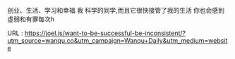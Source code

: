 创业、生活、学习和幸福 
 我 
 科学的同学,而且它很快接管了我的生活 
 你也会感到虚弱和有罪每次h 
   
  URL : https://joel.is/want-to-be-successful-be-inconsistent/?utm_source=wanqu.co&utm_campaign=Wanqu+Daily&utm_medium=website
